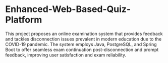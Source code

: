 # Enhanced-Web-Based-Quiz-Platform
This project proposes an online examination system that provides feedback and tackles disconnection issues prevalent in modern education due to the COVID-19 pandemic. The system employs Java, PostgreSQL, and Spring Boot to offer seamless exam continuation post-disconnection and prompt feedback, improving user satisfaction and exam reliability.

